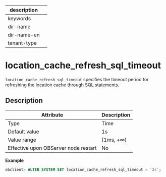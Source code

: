 |description||
|---|---|
|keywords||
|dir-name||
|dir-name-en||
|tenant-type||

# location_cache_refresh_sql_timeout

`location_cache_refresh_sql_timeout` specifies the timeout period for refreshing the location cache through SQL statements.

## Description

| Attribute | Description |
|------------------|-----------|
| Type | Time |
| Default value | 1s |
| Value range | \[1ms, +∞) |
| Effective upon OBServer node restart | No |

**Example**

```sql
obclient> ALTER SYSTEM SET location_cache_refresh_sql_timeout = '2s';
```
